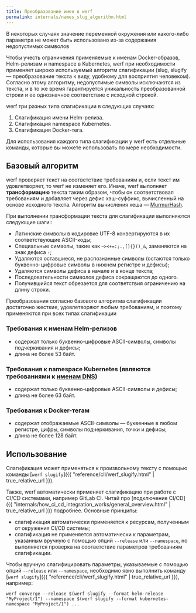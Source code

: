 ```yaml
---
title: Преобразование имен в werf
permalink: internals/names_slug_algorithm.html
---
```


В некоторых случаях значение переменной окружения или какого-либо параметра не может быть использовано из-за содержания недопустимых символов

Чтобы учесть ограничения применяемые к именам Docker-образов, Helm-релизам и namespace в Kubernetes, werf при необходимости применяет широко используемый алгоритм слагификации (slug, slugify — преобразование текста к виду, удобному для восприятия человеком). Согласно этому алгоритму, недопустимые символы исключаются из текста, и в то же время гарантируется уникальность преобразованной строки и ее однозначное соответствие с исходной строкой.

werf три разных типа слагификации в следующих случаях:

1. Слагификация имени Helm-релиза.
2. Слагификация namespace Kubernetes.
3. Слагификация Docker-тега.

Для использования каждого типа слагификации у werf есть отдельные команды, которые вы можете использовать по мере необходимости.

## Базовый алгоритм

werf проверяет текст на соответствие требованиям и, если текст им удовлетворяет, то werf не изменяет его. 
Иначе, werf выполняет **трансформацию** текста таким образом, чтобы он соответствовал требованиям и добавляет через дефис хэш-суффикс, вычисленный на основе исходного текста. 
Алгоритм вычисления хеша — [MurmurHash](https://en.wikipedia.org/wiki/MurmurHash).

При выполнении трансформации текста для слагификации выполняются следующие шаги::
* Латинские символы в кодировке UTF-8 конвертируются в их соответствующие ASCII-коды;
* Специальные символы, такие как `~><+=:;.,[]{}()_&`, заменяются на знак дефиса `-`;
* Удаляются оставшиеся, не распознанные символы (остаются только буквенно-цифровые символы в нижнем регистре и дефисы);
* Удаляются символы дефиса в начале и в конце текста;
* Последовательности символов дефиса сокращаются до одного.
* Получившийся текст обрезается для соответствия ограничению на длину строки.

Преобразования согласно базового алгоритма слагификации достаточно жесткие, удовлетворяют любым требованиям, и поэтому применяются при всех типах слагификации

### Требования к именам Helm-релизов
* содержат только буквенно-цифровые ASCII-символы, символы подчеркивания и дефисы;
* длина не более 53 байт.

### Требования к namespace Kubernetes (являются требованиями к [именам DNS](https://www.ietf.org/rfc/rfc1035.txt))
* содержат только буквенно-цифровые ASCII-символы и дефисы;
* длина не более 63 байт.

### Требования к Docker-тегам
* содержат отображаемые ASCII-символы — буквенные в любом регистре, цифры, символы подчеркивания, точки и дефисы;
* длина не более 128 байт.

## Использование

Слагификация может применяться к произвольному тексту с помощью команды [`werf slugify`]({{ "reference/cli/werf_slugify.html" | true_relative_url }}).

Также, werf автоматически применяет слагификацию при работе с CI/CD системами, например GitLab CI. Читай про [подключение CI/CD]({{ "internals/how_ci_cd_integration_works/general_overview.html" | true_relative_url }}) подробнее. Основные принципы:
 * слагификация автоматически применяется к ресурсам, полученным от окружения CI/CD системы;
 * слагификация не применяется автоматически к параметрам, указанным вручную с помощью опций `--release` или `--namespace`, но выполняется проверка на соответствие параметров требованиям слагификации.

Чтобы вручную слагифицировать параметры, указываемые с помощью опций `--release` или `--namespace`, необходимо явно выполнить команду [`werf slugify`]({{ "reference/cli/werf_slugify.html" | true_relative_url }}), например:

```shell
werf converge --release $(werf slugify --format helm-release "MyProject/1") --namespace $(werf slugify --format kubernetes-namespace "MyProject/1") ...
```

